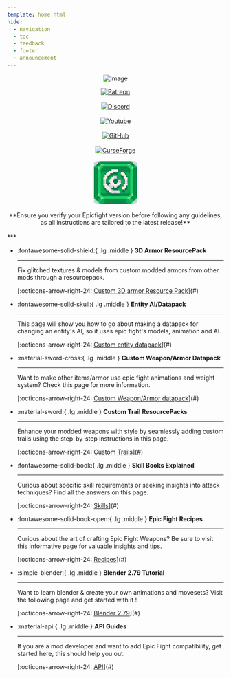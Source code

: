```yaml
---
template: home.html
hide:
  - navigation
  - toc
  - feedback
  - footer
  - announcement
---
```

<p align="center">  <img src="https://github.com/Yesssssman/epicfightmod/assets/77132244/bec07057-7c32-464d-a679-688c92e7c794" alt="Image" width="2048" height="512">  </p>
<center>
<p>
  <div class="grow-effect">
    <a title="Patreon" href="https://www.patreon.com/bePatron?u=53051224" target="_blank" rel="noopener noreferrer">
      <img src="https://github.com/Yesssssman/epicfightmod/assets/77132244/7c517b51-581a-48dc-9130-aaad326dbcb4" alt="Patreon" width="100" height="100" />
    </a>
  </div>
  &nbsp;
  <div class="grow-effect">
    <a title="Discord" href="https://discord.com/invite/NbAJwj8RHg" target="_blank" rel="noopener noreferrer">
      <img src="https://github.com/Yesssssman/epicfightmod/assets/77132244/f3358cb9-f3cd-46e7-9ed0-a90bc2b1b188" alt="Discord" width="100" height="100" />
    </a>
  </div>
  &nbsp;
  <div class="grow-effect">
    <a title="YouTube" href="https://www.youtube.com/@yesman4100" target="_blank" rel="noopener noreferrer">
      <img src="https://github.com/Yesssssman/epicfightmod/assets/77132244/3f2de855-e926-4eb9-a20c-4c6f44828250" alt="Youtube" width="100" height="100" />
    </a>
  </div>
  &nbsp;
  <div class="grow-effect">
    <a title="GitHub" href="https://github.com/Yesssssman/epicfightmod/" target="_blank" rel="noopener noreferrer">
      <img src="https://github.com/Yesssssman/epicfightmod/assets/77132244/23220c47-c1e5-4e2b-82aa-876a86d7ed1a" alt="GitHub" width="100" height="100" />
    </a>
  </div>
  &nbsp;
  <div class="grow-effect">
    <a title="CurseForge" href="https://www.curseforge.com/minecraft/mc-mods/epic-fight-mod" target="_blank" rel="noopener noreferrer">
      <img src="https://github.com/Yesssssman/epicfightmod/assets/77132244/3fcda922-a1d2-475a-ba30-d8f5cd88ff3e" alt="CurseForge" width="100" height="100" />
    </a>
  </div>
  &nbsp;
  <div class="grow-effect">
    <a title="Modrinth" href="https://modrinth.com/mod/epic-fight" target="_blank" rel="noopener noreferrer">
      <img src="https://github.com/MetalKnight56/EpicFight-Files/blob/e24799c87dbae74ac20158fb4d4d45451344d928/Icons/192x/modrinth.png?raw=true" alt="Modrinth" width="100" height="100" />
    </a>
  </div>
</p>
</center>

<center> **Ensure you verify your Epicfight version before following any guidelines, as all instructions are tailored to the latest release!** </center><br>  
***

<div class="grid cards" markdown>


-   :fontawesome-solid-shield:{ .lg .middle } __3D Armor ResourcePack__

    ---

    Fix glitched textures & models from custom modded armors from other mods through a resourcepack.

    [:octicons-arrow-right-24: [Custom 3D armor Resource Pack](Armor/3Darmor_page1)](#)

-   :fontawesome-solid-skull:{ .lg .middle } __Entity AI/Datapack__

    ---

    This page will show you how to go about making a datapack for changing an entity's AI, so it uses epic fight's models, animation and AI.

    [:octicons-arrow-right-24: [Custom entity datapack](Guides/Entities/page1)](#)

-   :material-sword-cross:{ .lg .middle } __Custom Weapon/Armor Datapack__

    ---

    Want to make other items/armor use epic fight animations and weight system? Check this page for more information.

    [:octicons-arrow-right-24: [Custom Weapon/Armor datapack](Guides/Weapons/page1)](#)

-   :material-sword:{ .lg .middle } __Custom Trail ResourcePacks__

    ---

    Enhance your modded weapons with style by seamlessly adding custom trails using the step-by-step instructions in this page.

    [:octicons-arrow-right-24: [Custom Trails](Guides/Weapons/page3)](#) 
	
-   :fontawesome-solid-book:{ .lg .middle } __Skill Books Explained__

    ---

    Curious about specific skill requirements or seeking insights into attack techniques? Find all the answers on this page.

    [:octicons-arrow-right-24: [Skills](Misc/Gameplay/skills)](#)
	
-   :fontawesome-solid-book-open:{ .lg .middle } __Epic Fight Recipes__

    ---

    Curious about the art of crafting Epic Fight Weapons? Be sure to visit this informative page for valuable insights and tips.

    [:octicons-arrow-right-24: [Recipes](Misc/Gameplay/recipes)](#)
	
-   :simple-blender:{ .lg .middle } __Blender 2.79 Tutorial__

    ---

    Want to learn blender & create your own animations and movesets? Visit the following page and get started with it !

    [:octicons-arrow-right-24: [Blender 2.79](Guides/page1)](#)
	
-   :material-api:{ .lg .middle } __API Guides__

    ---

    If you are a mod developer and want to add Epic Fight compatibility, get started here, this should help you out.

    [:octicons-arrow-right-24: [API](API/Starting)](#)

</div>
